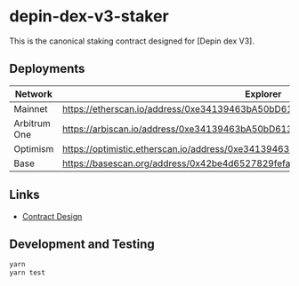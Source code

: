 # depin-dex-v3-staker

This is the canonical staking contract designed for [Depin dex V3].

## Deployments

| Network          | Explorer                                                                                 |
| ---------------- | ---------------------------------------------------------------------------------------- |
| Mainnet          | <https://etherscan.io/address/0xe34139463bA50bD61336E0c446Bd8C0867c6fE65>                  |
| Arbitrum One     | <https://arbiscan.io/address/0xe34139463bA50bD61336E0c446Bd8C0867c6fE65>                   |
| Optimism         | <https://optimistic.etherscan.io/address/0xe34139463bA50bD61336E0c446Bd8C0867c6fE65>       |
| Base | <https://basescan.org/address/0x42be4d6527829fefa1493e1fb9f3676d2425c3c1> |


## Links

- [Contract Design](docs/Design.md)

## Development and Testing

```sh
yarn
yarn test
```


